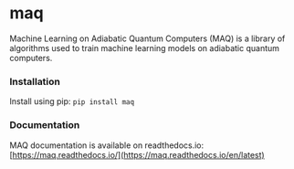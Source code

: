 # maq
Machine Learning on Adiabatic Quantum Computers (MAQ) is a library of algorithms used to train machine learning models on adiabatic quantum computers.


### Installation
Install using pip: `pip install maq`


### Documentation
MAQ documentation is available on readthedocs.io: [https://maq.readthedocs.io/](https://maq.readthedocs.io/en/latest)